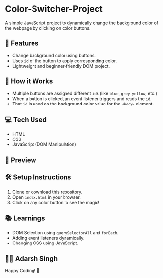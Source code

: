 # Color-Switcher-Project

A simple JavaScript project to dynamically change the background color of the webpage by clicking on color buttons.

## 🚀 Features

- Change background color using buttons.
- Uses `id` of the button to apply corresponding color.
- Lightweight and beginner-friendly DOM project.


## 🧠 How it Works

- Multiple buttons are assigned different `id`s (like `blue`, `grey`, `yellow`, etc.)
- When a button is clicked, an event listener triggers and reads the `id`.
- That `id` is used as the background color value for the `<body>` element.

## 💻 Tech Used

- HTML
- CSS
- JavaScript (DOM Manipulation)

## 📸 Preview


## 🛠️ Setup Instructions

1. Clone or download this repository.
2. Open `index.html` in your browser.
3. Click on any color button to see the magic!

## 📚 Learnings

- DOM Selection using `querySelectorAll` and `forEach`.
- Adding event listeners dynamically.
- Changing CSS using JavaScript.


## 🧑‍💻 Adarsh Singh


Happy Coding! 🚀
